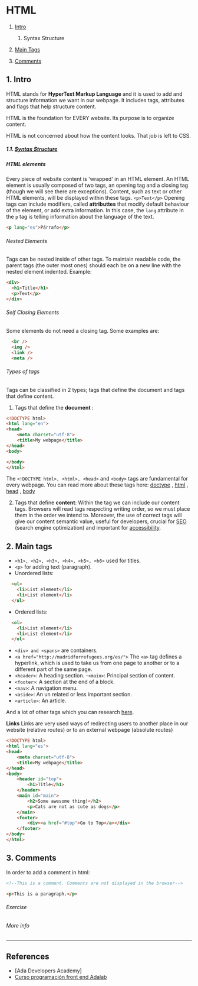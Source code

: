 # HTML


1. [Intro](#intro)
    1. Syntax Structure
    
2. [Main Tags](#tags)

3. [Comments](#comments)



## <a name="intro"></a> 1. Intro

HTML stands for **HyperText Markup Language** and it is used to add and structure information 
we want in our webpage. It includes tags, attributes and flags that help structure content.  

HTML is the foundation for EVERY website. Its purpose is to organize content.

HTML is not concerned about how the content looks. That job is left to CSS.



##### 1.1. [Syntax Structure](https://github.com/Ada-Developers-Academy/textbook-curriculum/blob/master/05-html-css/css-intro.md#css-syntax-structure)

##### HTML elements

Every piece of website content is 'wrapped' in an HTML element. An HTML element is usually composed of two tags, an opening tag and a closing tag (though we will see there are exceptions). Content, such as text or other HTML elements, will be displayed within these tags.
`<p>Text</p>`
Opening tags can include modifiers, called **attributtes** that modify default behaviour of the element, or add
extra information.
In this case, the `lang` attribute in the `p` tag is telling information about the language of the text.
```html
<p lang="es">Párrafo</p>
```

###### Nested Elements
Tags can be nested inside of other tags. To maintain readable code, the parent tags (the outer most ones) should each be on a new line with the nested element indented. Example:
```html
<div>
  <h1>Title</h1>
  <p>Text</p>
</div>
```

###### Self Closing Elements
Some elements do not need a closing tag. Some examples are:
```html
  <br /> 
  <img />
  <link />
  <meta />
  ```

###### Types of tags
Tags can be classified in 2 types; tags that define the document and tags that define content.
1. Tags that define the **document** :

```html
<!DOCTYPE html>
<html lang="en">
<head>
    <meta charset="utf-8">
    <title>My webpage</title>
</head>
<body>

</body>
</html>
```
The `<!DOCTYPE html>, <html>, <head>` and `<body>` tags  are fundamental for every webpage.
You can read more about these tags here: 
[doctype](https://stackoverflow.com/questions/414891/what-is-doctype) , 
[html](https://stackoverflow.com/questions/3270615/why-we-use-html-tag-although-my-website-runs-perfect-without-html-tag) , 
[head](https://developer.mozilla.org/en-US/docs/Web/HTML/Element/head) ,
[body](https://htmldog.com/references/html/tags/body/)


2. Tags that define **content**:
Within the <body></body> tag we can include our content tags. 
Browsers will read tags respecting writing order, so we must place them in the order
we intend to. Moreover, the use of correct tags will give our content semantic value, useful for
developers, crucial for [SEO](https://developer.mozilla.org/es/docs/Glossary/SEO) (search engine optimization) and important for [accessibility](https://developer.mozilla.org/en-US/docs/Web/Accessibility/ARIA). 

## <a name="tags"></a> 2. Main tags
- `<h1>, <h2>, <h3>, <h4>, <h5>, <h6>` used for titles.
- `<p>` for adding text (paragraph).
- Unordered lists:
```html
  <ul>
    <li>List element</li>
    <li>List element</li>
  </ul>
```
- Ordered lists:
```html
  <ol>
    <li>List element</li>
    <li>List element</li>
  </ol>
```
- `<div> and <spans>` are containers.
- `<a href="http://madridforrefugees.org/es/">` The `<a>` tag defines a hyperlink, which is used to take us from one page to another or to a different part of the same page. 
- `<header>`: A heading section.
-`<main>`: Principal section of content.
- `<footer>`: A section at the end of a block.
- `<nav>`: A navigation menu.
- `<aside>`: An un related or less important section.
- `<article>`: An article.

And a lot of other tags which you can research [here](https://www.w3schools.com/tags/).


**Links**
Links are very used ways of redirecting users to another place in our website (relative routes)
or to an external webpage (absolute routes)

```html
<!DOCTYPE html>
<html lang="es">
<head>
    <meta charset="utf-8">
    <title>My webpage</title>
</head>
<body>
    <header id="top">
        <h1>Title</h1>
    </header>
    <main id="main">
        <h2>Some awesome thing!</h2>
        <p>Cats are not as cute as dogs</p>
    </main>
    <footer>
        <div><a href="#top">Go to Top</a></div>
    </footer>
</body>
</html>
```







## <a name="Comments"></a> 3. Comments

In order to add a comment in html:
```html
<!--This is a comment. Comments are not displayed in the browser-->

<p>This is a paragraph.</p>
```


###### Exercise



###### More info



* * *

## References 
- [Ada Developers Academy]
- [Curso programación front end Adalab](https://books.adalab.es/curso-programacion-front-end-2018/)